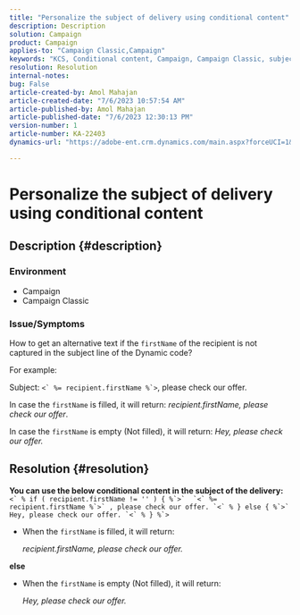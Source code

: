 ```yaml
---
title: "Personalize the subject of delivery using conditional content"
description: Description
solution: Campaign
product: Campaign
applies-to: "Campaign Classic,Campaign"
keywords: "KCS, Conditional content, Campaign, Campaign Classic, subject of delivery"
resolution: Resolution
internal-notes: 
bug: False
article-created-by: Amol Mahajan
article-created-date: "7/6/2023 10:57:54 AM"
article-published-by: Amol Mahajan
article-published-date: "7/6/2023 12:30:13 PM"
version-number: 1
article-number: KA-22403
dynamics-url: "https://adobe-ent.crm.dynamics.com/main.aspx?forceUCI=1&pagetype=entityrecord&etn=knowledgearticle&id=9afd06f3-eb1b-ee11-8f6e-6045bd006b4b"

---
```

# Personalize the subject of delivery using conditional content

## Description {#description}


### <b>Environment</b>

- Campaign
- Campaign Classic




### <b>Issue/Symptoms</b>

How to get an alternative text if the `firstName` of the recipient is not captured in the subject line of the Dynamic code?

For example:

Subject: ``<` %= recipient.firstName %`>``, please check our offer.

In case the `firstName` is filled, it will return: *recipient.firstName, please check our offer*.

In case the `firstName` is empty (Not filled), it will return: *Hey, please check our offer.*




## Resolution {#resolution}

<b>You can use the below conditional content in the subject of the delivery:</b>
``<` % if ( recipient.firstName != '' ) { %`>`  `<` %= recipient.firstName %`>` , please check our offer. `<` % } else { %`>`  Hey, please check our offer. `<` % } %`>``

- When the `firstName` is filled, it will return:

    *recipient.firstName, please check our offer.*


<b>else</b>

- When the `firstName` is empty (Not filled), it will return:

    *Hey, please check our offer.*

